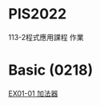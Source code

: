 # PIS2022
113-2程式應用課程 作業
# Basic (0218)
[EX01-01 加法器](https://example.com](https://github.com/eric052/PIS2022/blob/main/EX01_01_%E5%8A%A0%E6%B3%95%E5%99%A8.ipynb))
